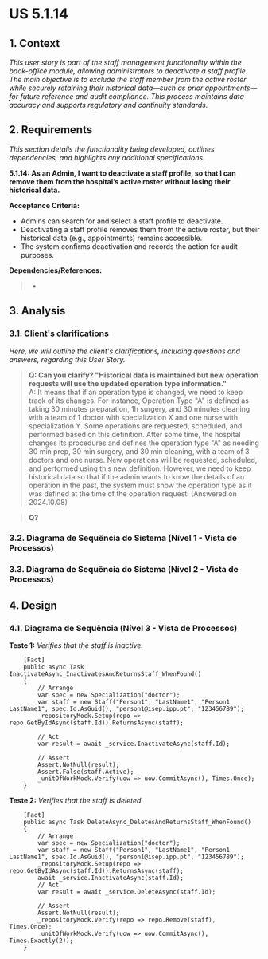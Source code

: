 # US 5.1.14

## 1. Context

*This user story is part of the staff management functionality within the back-office module, allowing administrators to deactivate a staff profile. The main objective is to exclude the staff member from the active roster while securely retaining their historical data—such as prior appointments—for future reference and audit compliance. This process maintains data accuracy and supports regulatory and continuity standards.*

## 2. Requirements

*This section details the functionality being developed, outlines dependencies, and highlights any additional specifications.*

**5.1.14: As an Admin, I want to deactivate a staff profile, so that I can remove them from the hospital’s active roster without losing their historical data.**

**Acceptance Criteria:**
- Admins can search for and select a staff profile to deactivate.
- Deactivating a staff profile removes them from the active roster, but their historical data (e.g., appointments) remains accessible.
- The system confirms deactivation and records the action for audit purposes.

**Dependencies/References:**

> - 

## 3. Analysis

### 3.1. Client's clarifications

*Here, we will outline the client's clarifications, including questions and answers, regarding this User Story.*

> **Q: Can you clarify? "Historical data is maintained but new operation requests will use the updated operation type information."**
> <br> A: It means that if an operation type is changed, we need to keep track of its changes. For instance, Operation Type "A" is defined as taking 30 minutes preparation, 1h surgery, and 30 minutes cleaning with a team of 1 doctor with specialization X and one nurse with specialization Y. Some operations are requested, scheduled, and performed based on this definition. After some time, the hospital changes its procedures and defines the operation type "A" as needing 30 min prep, 30 min surgery, and 30 min cleaning, with a team of 3 doctors and one nurse. New operations will be requested, scheduled, and performed using this new definition. However, we need to keep historical data so that if the admin wants to know the details of an operation in the past, the system must show the operation type as it was defined at the time of the operation request. (Answered on 2024.10.08)

>**Q?**
> <br>

### 3.2. Diagrama de Sequência do Sistema (Nível 1 - Vista de Processos)

### 3.3. Diagrama de Sequência do Sistema (Nível 2 - Vista de Processos)

## 4. Design

### 4.1. Diagrama de Sequência (Nível 3 - Vista de Processos)

**Teste 1:** *Verifies that the staff is inactive.*

```
    [Fact]
    public async Task InactivateAsync_InactivatesAndReturnsStaff_WhenFound()
    {
        // Arrange
        var spec = new Specialization("doctor");
        var staff = new Staff("Person1", "LastName1", "Person1 LastName1", spec.Id.AsGuid(), "person1@isep.ipp.pt", "123456789");
        _repositoryMock.Setup(repo => repo.GetByIdAsync(staff.Id)).ReturnsAsync(staff);

        // Act
        var result = await _service.InactivateAsync(staff.Id);

        // Assert
        Assert.NotNull(result);
        Assert.False(staff.Active);
        _unitOfWorkMock.Verify(uow => uow.CommitAsync(), Times.Once);
    }
```

**Teste 2:** *Verifies that the staff is deleted.*

```
    [Fact]
    public async Task DeleteAsync_DeletesAndReturnsStaff_WhenFound()
    {
        // Arrange
        var spec = new Specialization("doctor");
        var staff = new Staff("Person1", "LastName1", "Person1 LastName1", spec.Id.AsGuid(), "person1@isep.ipp.pt", "123456789");
        _repositoryMock.Setup(repo => repo.GetByIdAsync(staff.Id)).ReturnsAsync(staff);
        await _service.InactivateAsync(staff.Id);
        // Act
        var result = await _service.DeleteAsync(staff.Id);

        // Assert
        Assert.NotNull(result);
        _repositoryMock.Verify(repo => repo.Remove(staff), Times.Once);
        _unitOfWorkMock.Verify(uow => uow.CommitAsync(), Times.Exactly(2));
    }
```
